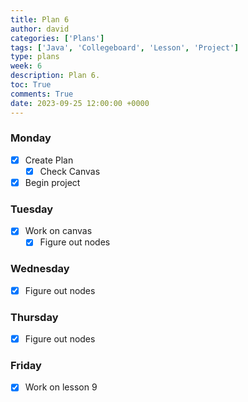 ```yaml
---
title: Plan 6
author: david
categories: ['Plans']
tags: ['Java', 'Collegeboard', 'Lesson', 'Project']
type: plans
week: 6
description: Plan 6.
toc: True
comments: True
date: 2023-09-25 12:00:00 +0000
---
```


### Monday

- [x] Create Plan
  + [x] Check Canvas
- [x] Begin project

### Tuesday

- [x] Work on canvas
  - [x] Figure out nodes

### Wednesday

- [x] Figure out nodes

### Thursday

- [x] Figure out nodes

### Friday

- [x] Work on lesson 9